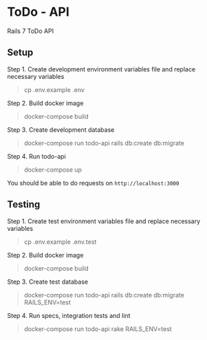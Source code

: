 # ToDo - API
Rails 7 ToDo API

## Setup
Step 1. Create development environment variables file and replace necessary variables 
> cp .env.example .env

Step 2. Build docker image
> docker-compose build

Step 3. Create development database
> docker-compose run todo-api rails db:create db:migrate

Step 4. Run todo-api
> docker-compose up

You should be able to do requests on `http://localhost:3000`

## Testing
Step 1. Create test environment variables file and replace necessary variables
> cp .env.example .env.test

Step 2. Build docker image
> docker-compose build

Step 3. Create test database
> docker-compose run todo-api rails db:create db:migrate RAILS_ENV=test

Step 4. Run specs, integration tests and lint
> docker-compose run todo-api rake RAILS_ENV=test
